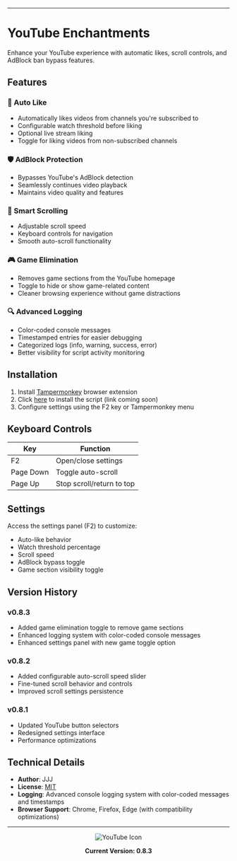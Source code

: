 
---
# YouTube Enchantments

Enhance your YouTube experience with automatic likes, scroll controls, and AdBlock ban bypass features.

## Features

### 🎯 Auto Like
- Automatically likes videos from channels you're subscribed to
- Configurable watch threshold before liking
- Optional live stream liking
- Toggle for liking videos from non-subscribed channels

### 🛡️ AdBlock Protection
- Bypasses YouTube's AdBlock detection
- Seamlessly continues video playback
- Maintains video quality and features

### 📜 Smart Scrolling
- Adjustable scroll speed
- Keyboard controls for navigation
- Smooth auto-scroll functionality

### 🎮 Game Elimination
- Removes game sections from the YouTube homepage
- Toggle to hide or show game-related content
- Cleaner browsing experience without game distractions

### 🔍 Advanced Logging
- Color-coded console messages
- Timestamped entries for easier debugging
- Categorized logs (info, warning, success, error)
- Better visibility for script activity monitoring

## Installation

1. Install [Tampermonkey](https://www.tampermonkey.net/) browser extension
2. Click [here](#) to install the script (link coming soon)
3. Configure settings using the F2 key or Tampermonkey menu

## Keyboard Controls

| Key | Function |
|-----|----------|
| F2 | Open/close settings |
| Page Down | Toggle auto-scroll |
| Page Up | Stop scroll/return to top |

## Settings

Access the settings panel (F2) to customize:
- Auto-like behavior
- Watch threshold percentage
- Scroll speed
- AdBlock bypass toggle
- Game section visibility toggle

## Version History

### v0.8.3
- Added game elimination toggle to remove game sections
- Enhanced logging system with color-coded console messages
- Enhanced settings panel with new game toggle option

### v0.8.2
- Added configurable auto-scroll speed slider
- Fine-tuned scroll behavior and controls
- Improved scroll settings persistence

### v0.8.1
- Updated YouTube button selectors
- Redesigned settings interface
- Performance optimizations

## Technical Details

- **Author**: JJJ
- **License**: [MIT](https://choosealicense.com/licenses/mit/)
- **Logging**: Advanced console logging system with color-coded messages and timestamps
- **Browser Support**: Chrome, Firefox, Edge (with compatibility optimizations)

---

<div align="center">
<img src="https://www.google.com/s2/favicons?sz=64&domain=youtube.com" alt="YouTube Icon">

**Current Version: 0.8.3**
</div>